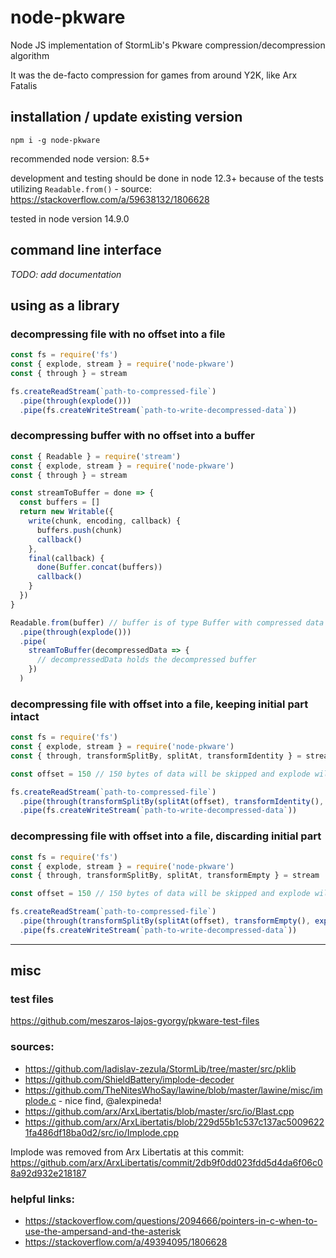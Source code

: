 # node-pkware

Node JS implementation of StormLib's Pkware compression/decompression algorithm

It was the de-facto compression for games from around Y2K, like Arx Fatalis

## installation / update existing version

`npm i -g node-pkware`

recommended node version: 8.5+

development and testing should be done in node 12.3+ because of the tests utilizing `Readable.from()` - source: https://stackoverflow.com/a/59638132/1806628

tested in node version 14.9.0

## command line interface

_TODO: add documentation_

## using as a library

### decompressing file with no offset into a file

```javascript
const fs = require('fs')
const { explode, stream } = require('node-pkware')
const { through } = stream

fs.createReadStream(`path-to-compressed-file`)
  .pipe(through(explode()))
  .pipe(fs.createWriteStream(`path-to-write-decompressed-data`))
```

### decompressing buffer with no offset into a buffer

```javascript
const { Readable } = require('stream')
const { explode, stream } = require('node-pkware')
const { through } = stream

const streamToBuffer = done => {
  const buffers = []
  return new Writable({
    write(chunk, encoding, callback) {
      buffers.push(chunk)
      callback()
    },
    final(callback) {
      done(Buffer.concat(buffers))
      callback()
    }
  })
}

Readable.from(buffer) // buffer is of type Buffer with compressed data
  .pipe(through(explode()))
  .pipe(
    streamToBuffer(decompressedData => {
      // decompressedData holds the decompressed buffer
    })
  )
```

### decompressing file with offset into a file, keeping initial part intact

```javascript
const fs = require('fs')
const { explode, stream } = require('node-pkware')
const { through, transformSplitBy, splitAt, transformIdentity } = stream

const offset = 150 // 150 bytes of data will be skipped and explode will decompress data afterwards

fs.createReadStream(`path-to-compressed-file`)
  .pipe(through(transformSplitBy(splitAt(offset), transformIdentity(), explode())))
  .pipe(fs.createWriteStream(`path-to-write-decompressed-data`))
```

### decompressing file with offset into a file, discarding initial part

```javascript
const fs = require('fs')
const { explode, stream } = require('node-pkware')
const { through, transformSplitBy, splitAt, transformEmpty } = stream

const offset = 150 // 150 bytes of data will be skipped and explode will decompress data afterwards

fs.createReadStream(`path-to-compressed-file`)
  .pipe(through(transformSplitBy(splitAt(offset), transformEmpty(), explode())))
  .pipe(fs.createWriteStream(`path-to-write-decompressed-data`))
```

---

## misc

### test files

https://github.com/meszaros-lajos-gyorgy/pkware-test-files

### sources:

- https://github.com/ladislav-zezula/StormLib/tree/master/src/pklib
- https://github.com/ShieldBattery/implode-decoder
- https://github.com/TheNitesWhoSay/lawine/blob/master/lawine/misc/implode.c - nice find, @alexpineda!
- https://github.com/arx/ArxLibertatis/blob/master/src/io/Blast.cpp
- https://github.com/arx/ArxLibertatis/blob/229d55b1c537c137ac50096221fa486df18ba0d2/src/io/Implode.cpp

Implode was removed from Arx Libertatis at this commit: https://github.com/arx/ArxLibertatis/commit/2db9f0dd023fdd5d4da6f06c08a92d932e218187

### helpful links:

- https://stackoverflow.com/questions/2094666/pointers-in-c-when-to-use-the-ampersand-and-the-asterisk
- https://stackoverflow.com/a/49394095/1806628
